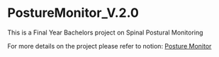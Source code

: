 # PostureMonitor_V.2.0
 This is a Final Year Bachelors project on Spinal Postural Monitoring

For more details on the project please refer to notion: [Posture Monitor](https://succinct-stop-5a6.notion.site/Posture-Monitor-V-2-e733109e640647a0a06ce107b46c4444)
